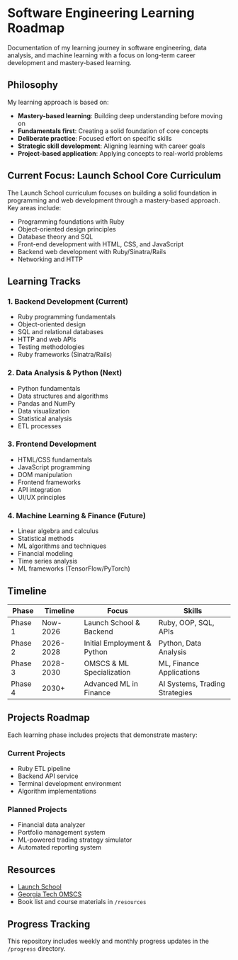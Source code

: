 # Software Engineering Learning Roadmap

Documentation of my learning journey in software engineering, data analysis, and machine learning with a focus on long-term career development and mastery-based learning.

## Philosophy

My learning approach is based on:

- **Mastery-based learning**: Building deep understanding before moving on
- **Fundamentals first**: Creating a solid foundation of core concepts
- **Deliberate practice**: Focused effort on specific skills
- **Strategic skill development**: Aligning learning with career goals
- **Project-based application**: Applying concepts to real-world problems

## Current Focus: Launch School Core Curriculum

The Launch School curriculum focuses on building a solid foundation in programming and web development through a mastery-based approach. Key areas include:

- Programming foundations with Ruby
- Object-oriented design principles
- Database theory and SQL
- Front-end development with HTML, CSS, and JavaScript
- Backend web development with Ruby/Sinatra/Rails
- Networking and HTTP

## Learning Tracks

### 1. Backend Development (Current)
- Ruby programming fundamentals
- Object-oriented design
- SQL and relational databases
- HTTP and web APIs
- Testing methodologies
- Ruby frameworks (Sinatra/Rails)

### 2. Data Analysis & Python (Next)
- Python fundamentals
- Data structures and algorithms
- Pandas and NumPy
- Data visualization
- Statistical analysis
- ETL processes

### 3. Frontend Development
- HTML/CSS fundamentals
- JavaScript programming
- DOM manipulation
- Frontend frameworks
- API integration
- UI/UX principles

### 4. Machine Learning & Finance (Future)
- Linear algebra and calculus
- Statistical methods
- ML algorithms and techniques
- Financial modeling
- Time series analysis
- ML frameworks (TensorFlow/PyTorch)

## Timeline

| Phase | Timeline | Focus | Skills |
|-------|----------|-------|--------|
| Phase 1 | Now-2026 | Launch School & Backend | Ruby, OOP, SQL, APIs |
| Phase 2 | 2026-2028 | Initial Employment & Python | Python, Data Analysis |
| Phase 3 | 2028-2030 | OMSCS & ML Specialization | ML, Finance Applications |
| Phase 4 | 2030+ | Advanced ML in Finance | AI Systems, Trading Strategies |

## Projects Roadmap

Each learning phase includes projects that demonstrate mastery:

### Current Projects
- Ruby ETL pipeline
- Backend API service
- Terminal development environment
- Algorithm implementations

### Planned Projects
- Financial data analyzer
- Portfolio management system
- ML-powered trading strategy simulator
- Automated reporting system

## Resources

- [Launch School](https://launchschool.com)
- [Georgia Tech OMSCS](https://omscs.gatech.edu)
- Book list and course materials in `/resources`

## Progress Tracking

This repository includes weekly and monthly progress updates in the `/progress` directory.

